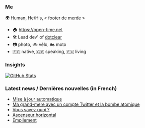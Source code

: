### Me

🌍 Human, He/His, « [footer de merde](https://open-time.net/post/2013/07/17/La-veritable-histoire-du-Footer-de-merde-) » 
* 🏠 https://open-time.net 
* 🛠️ Lead dev' of [dotclear](https://git.dotclear.org/dev/dotclear)
* 📷 photo, 🚲 vélo, 🏍️ moto 
* 🇫🇷 native, 🇬🇧 speaking, 🇪🇺 living

### Insights

[![GitHub Stats](https://github-readme-stats-sigma-five.vercel.app/api?username=franck-paul)](https://github.com/franck-paul)

### Latest news / Dernières nouvelles (in French)

<!-- BLOG-POST-LIST:START -->
- [Mise à jour automatique](https://open-time.net/post/2025/10/26/Mise-a-jour-automatique)
- [Ma grand-mère avec un compte Twitter et la bombe atomique](https://open-time.net/post/2025/10/25/Ma-grand-mere-avec-un-compte-Twitter-et-la-bombe-atomique)
- [Vous savez quoi ?](https://open-time.net/post/2025/10/24/Vous-savez-quoi)
- [Ascenseur horizontal](https://open-time.net/post/2025/10/23/Ascenseur-horizontal)
- [Empilement](https://open-time.net/post/2025/10/22/Empilement)
<!-- BLOG-POST-LIST:END -->
